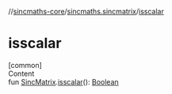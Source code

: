 //[sincmaths-core](../../index.md)/[sincmaths.sincmatrix](index.md)/[isscalar](isscalar.md)



# isscalar  
[common]  
Content  
fun [SincMatrix](../sincmaths/-sinc-matrix/index.md).[isscalar](isscalar.md)(): [Boolean](https://kotlinlang.org/api/latest/jvm/stdlib/kotlin/-boolean/index.html)  



